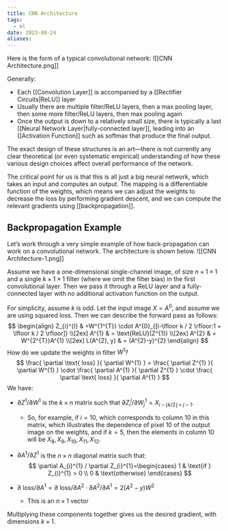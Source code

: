 ```yaml
---
title: CNN Architecture
tags:
  - ml
date: 2023-08-24
aliases:
---
```

Here is the form of a typical convolutional network:
![[CNN Architecture.png]]

Generally:
- Each [[Convolution Layer]] is accompanied by a [[Rectifier Circuits|ReLU]] layer
- Usually there are multiple filter/ReLU layers, then a max pooling layer, then some more filter/ReLU layers, then max pooling again
- Once the output is down to a relatively small size, there is typically a last [[Neural Network Layer|fully-connected layer]], leading into an [[Activation Function]] such as softmax that produce the final output.

The exact design of these structures is an art—there is not currently any clear theoretical (or even systematic empirical) understanding of how these various design choices affect overall performance of the network.

The critical point for us is that this is all just a big neural network, which takes an input and computes an output. The mapping is a differentiable function of the weights, which means we can adjust the weights to decrease the loss by performing gradient descent, and we can compute the relevant gradients using [[backpropagation]].

## Backpropagation Example
Let’s work through a very simple example of how back-propagation can work on a convolutional network. The architecture is shown below. 
![[CNN Architecture-1.png]]

Assume we have a one-dimensional single-channel image, of size $n \times 1 \times 1$ and a single $k \times 1 \times 1$ filter (where we omit the filter bias) in the first convolutional layer. Then we pass it through a ReLU layer and a fully-connected layer with no additional activation function on the output.

For simplicity, assume $k$ is odd. Let the input image $X = A^{0}$, and assume we are using squared loss. Then we can describe the forward pass as follows:
$$
\begin{align}
Z_{i}^{l} & =W^{1^{T}} \cdot  A^{0}_{[i-\lfloor k / 2 \rfloor:1 + \lfloor k / 2 \rfloor]} \\[2ex]
A^{1} & = \text{ReLU}(Z^{1}) \\[2ex] 
A^{2}  & = W^{2^{T}}A^{1} \\[2ex] 
L(A^{2}, y) & = (A^{2}-y)^{2}
\end{align}
$$
How do we update the weights in filter $W^{1}$?
$$
\frac{ \partial \text{ loss} }{ \partial W^{1} } = \frac{ \partial Z^{1} }{ \partial W^{1} } \cdot \frac{ \partial A^{1} }{ \partial Z^{1} } \cdot \frac{ \partial \text{ loss} }{ \partial A^{1} } 
$$
We have:
- $\partial Z^{1} / \partial W^{1}$ is the $k \times n$ matrix such that $\partial Z_{i}^{l} / \partial W_{j}^{1}= X_{i-\lfloor k / 2 \rfloor +j-1}$. 
	- So, for example, if $i=10$, which corresponds to column 10 in this matrix, which illustrates the dependence of pixel 10 of the output image on the weights, and if $k=5$, then the elements in column 10 will be $X_{8}, X_{9}, X_{10}, X_{11}, X_{12}$.
- $\partial A^{1} / \partial Z^{1}$ is the $n \times n$ diagonal matrix such that:
$$
\partial A_{i}^{1} / \partial Z_{i}^{1}=\begin{cases}
1  & \text{if } Z_{i}^{1} > 0 \\
0  & \text{otherwise}
\end{cases}
$$

- $\partial \text{ loss} / \partial A^{1} = \partial \text{ loss} / \partial A^{2}\cdot \partial A^{2} / \partial A^{1}=2(A^{2}-y)W^{2}$
	- This is an $n \times 1$ vector

Multiplying these components together gives us the desired gradient, with dimensions $k \times 1$.

